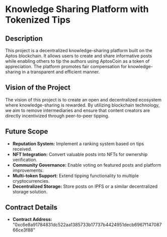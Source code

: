 # Knowledge Sharing Platform with Tokenized Tips

## Description
This project is a decentralized knowledge-sharing platform built on the Aptos blockchain. It allows users to create and share informative posts while enabling others to tip the authors using AptosCoin as a token of appreciation. The platform promotes fair compensation for knowledge-sharing in a transparent and efficient manner.

## Vision of the Project
The vision of this project is to create an open and decentralized ecosystem where knowledge-sharing is rewarded. By utilizing blockchain technology, we aim to remove intermediaries and ensure that content creators are directly incentivized through peer-to-peer tipping.

## Future Scope
- **Reputation System:** Implement a ranking system based on tips received.
- **NFT Integration:** Convert valuable posts into NFTs for ownership verification.
- **Community Governance:** Enable voting on featured posts and platform improvements.
- **Multi-token Support:** Extend tipping functionality to multiple cryptocurrencies.
- **Decentralized Storage:** Store posts on IPFS or a similar decentralized storage solution.

## Contract Details
- **Contract Address:** "0xc6e8a91784831dc522aa1385733b17737b4424951decb6967f14708766ce3f88"

